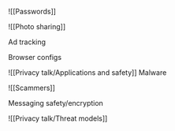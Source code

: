 ![[Passwords]] 

![[Photo sharing]]

Ad tracking

Browser configs

![[Privacy talk/Applications and safety]]
Malware

![[Scammers]] 

Messaging safety/encryption 

![[Privacy talk/Threat models]]


